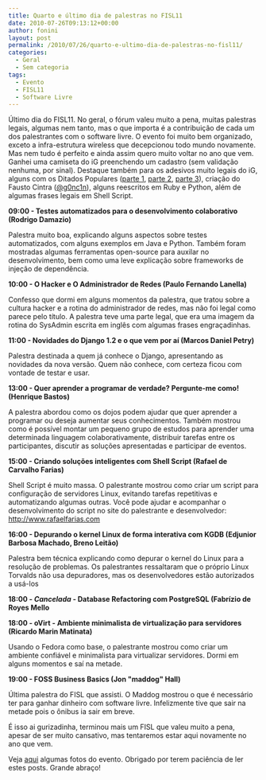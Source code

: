 ```yaml
---
title: Quarto e último dia de palestras no FISL11
date: 2010-07-26T09:13:12+00:00
author: fonini
layout: post
permalink: /2010/07/26/quarto-e-ultimo-dia-de-palestras-no-fisl11/
categories:
  - Geral
  - Sem categoria
tags:
  - Evento
  - FISL11
  - Software Livre
---
```

Último dia do FISL11. No geral, o fórum valeu muito a pena, muitas palestras legais, algumas nem tanto, mas o que importa é a contribuição de cada um dos palestrantes com o software livre. O evento foi muito bem organizado, exceto a infra-estrutura wireless que decepcionou todo mundo novamente. Mas nem tudo é perfeito e ainda assim quero muito voltar no ano que vem. Ganhei uma camiseta do iG preenchendo um cadastro (sem validação nenhuma, por sinal). Destaque também para os adesivos muito legais do iG, alguns com os Ditados Populares (<a href="http://goncin.wordpress.com/2010/06/21/ditados-populares-em-php/" rel="externo nofollow">parte 1</a>, <a href="http://goncin.wordpress.com/2010/06/29/ditados-populares-em-php-parte-2/" rel="externo nofollow">parte 2</a>, <a href="http://goncin.wordpress.com/2010/07/22/ditados-populares-em-php-parte-3-a-batelada-final/" rel="externo nofollow">parte 3</a>), criação do Fausto Cintra (<a href="http://twitter.com/g0nc1n" rel="externo nofollow">@g0nc1n</a>), alguns reescritos em Ruby e Python, além de algumas frases legais em Shell Script.

**09:00 - Testes automatizados para o desenvolvimento colaborativo (Rodrigo Damazio)**

Palestra muito boa, explicando alguns aspectos sobre testes automatizados, com alguns exemplos em Java e Python. Também foram mostradas algumas ferramentas open-source para auxilar no desenvolvimento, bem como uma leve explicação sobre frameworks de injeção de dependência. 

**10:00 - O Hacker e O Administrador de Redes (Paulo Fernando Lanella)**

Confesso que dormi em alguns momentos da palestra, que tratou sobre a cultura hacker e a rotina do administrador de redes, mas não foi legal como parece pelo título. A palestra teve uma parte legal, que era uma imagem da rotina do SysAdmin escrita em inglês com algumas frases engraçadinhas. 

**11:00 - Novidades do Django 1.2 e o que vem por aí (Marcos Daniel Petry)**

Palestra destinada a quem já conhece o Django, apresentando as novidades da nova versão. Quem não conhece, com certeza ficou com vontade de testar e usar. 

**13:00 - Quer aprender a programar de verdade? Pergunte-me como! (Henrique Bastos)**

A palestra abordou como os dojos podem ajudar que quer aprender a programar ou deseja aumentar seus conhecimentos. Também mostrou como é possível montar um pequeno grupo de estudos para aprender uma determinada linguagem colaborativamente, distribuir tarefas entre os participantes, discutir as soluções apresentadas e participar de eventos. 

**15:00 - Criando soluções inteligentes com Shell Script (Rafael de Carvalho Farias)**

Shell Script é muito massa. O palestrante mostrou como criar um script para configuração de servidores Linux, evitando tarefas repetitivas e automatizando algumas outras. Você pode ajudar e acompanhar o desenvolvimento do script no site do palestrante e desenvolvedor: <a href="http://www.rafaelfarias.com" rel="externo nofollow">http://www.rafaelfarias.com</a> 

**16:00 - Depurando o kernel Linux de forma interativa com KGDB (Edjunior Barbosa Machado, Breno Leitão)**

Palestra bem técnica explicando como depurar o kernel do Linux para a resolução de problemas. Os palestrantes ressaltaram que o próprio Linux Torvalds não usa depuradores, mas os desenvolvedores estão autorizados a usá-los 

**18:00 - _Cancelada_ - Database Refactoring com PostgreSQL (Fabrízio de Royes Mello**

**18:00 - oVirt - Ambiente minimalista de virtualização para servidores (Ricardo Marin Matinata)**

Usando o Fedora como base, o palestrante mostrou como criar um ambiente confiável e minimalista para virtualizar servidores. Dormi em alguns momentos e saí na metade. 

**19:00 - FOSS Business Basics (Jon "maddog" Hall)**

Última palestra do FISL que assisti. O Maddog mostrou o que é necessário ter para ganhar dinheiro com software livre. Infelizmente tive que sair na metade pois o ônibus ia sair em breve. 

É isso ai gurizadinha, terminou mais um FISL que valeu muito a pena, apesar de ser muito cansativo, mas tentaremos estar aqui novamente no ano que vem. 

Veja <a href="http://www.flickr.com/photos/39474373@N05/sets/72157624461156003/" rel="externo nofollow">aqui</a> algumas fotos do evento. Obrigado por terem paciência de ler estes posts. Grande abraço!